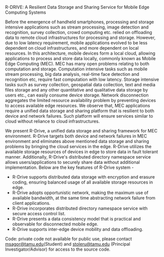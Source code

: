 R-DRIVE: A Resilient Data Storage and Sharing Service for Mobile Edge Computing Systems

Before the emergence of handheld smartphones, processing and storage intensive applications such as stream processing, image detection and recognition, survey collection, crowd computing etc. relied on offloading data to remote cloud infrastructures for processing and storage. However, due to low latency requirement, mobile applications evolved to be less dependent on cloud infrastructures, and more dependent on local resources. In this architecture, mobile devices form a local cloud, allowing applications to process and store data locally, commonly known as Mobile Edge Computing (MEC). MEC has many open problems relating to both computation and storage. Computation intensive tasks such as mobile stream processing, big data analysis, real-time face detection and recognition etc, require fast computation with low latency. Storage intensive tasks such as survey collection, geospatial data collection, text and media files storage and any other quantitative and qualitative data storage by users  etc., can easily consume device storage. Network disconnection aggregates the limited resource availability problem by preventing devices to access available edge resources. We observe that, MEC applications require a unified data storage and sharing platform that is resilient to both device and network failures. Such platform will ensure services similar to cloud without reliance to cloud infrastructures.

We present R-Drive, a unified data storage and sharing framework for MEC environment. R-Drive targets both device and network failures in MEC environment and eliminates above mentioned data storage and sharing problems by bringing the cloud services in the edge. R-Drive utilizes the available storage resources of devices in edge to store data in fault tolerant manner. Additionally, R-Drive's distributed directory namespace service allows users/applications to securely share data without additional implementation. Below are the key features of R-Drive system -

- R-Drive supports distributed data storage with encryption and erasure coding, ensuring balanced usage of all available storage resources in edge.
- R-Drive adopts opportunistic network, making the maximum use of available bandwidth, at the same time abstracting network failure from client applications.
- R-Drive incorporates distributed directory namespace service with secure access control list.
- R-Drive presents a data consistency model that is practical and observable for disconnected mobile edge.
- R-Drive supports inter-edge device mobility and data offloading.

Code: private code not available for public use, please contact msagor@tamu.edu(Student) and stoleru@tamu.edu (Principal Investigator/Advisor) for access to the source code.
